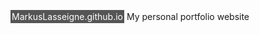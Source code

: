 <html>
  <body><a style="background-color: #555; color: white; cursor: auto; text-decoration: none; padding: 2px;" id="link" href="MarkusLasseigne.github.io">MarkusLasseigne.github.io</a></body>
</html>
My personal portfolio website
